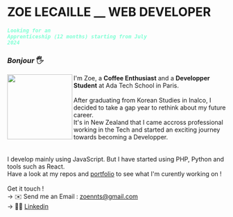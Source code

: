 # ZOE LECAILLE __ WEB DEVELOPER
<code style="color : aquamarine"><strong><em>Looking for an Apprenticeship (12 months) starting from July 2024</em></strong></code><br>

### <em>Bonjour</em> 🖐️
<img align="left" width="150" height="150" src="https://github.com/zoeleca/zoeleca/assets/146814463/e30df359-7f40-416f-9be5-8a9f9f2521e7">
I'm Zoe, a <strong>Coffee Enthusiast</strong> and a <strong>Developper Student</strong> at Ada Tech School in Paris.<br>
<br>
After graduating from Korean Studies in Inalco, I decided to take a gap year to rethink about my future career. <br>
It's in New Zealand that I came accross professional working in the Tech and started an exciting journey towards becoming a Developper. <br>
<br>
<br>
I develop mainly using JavaScript. But I have started using PHP, Python and tools such as React. 
<br>
Have a look at my repos and <a href='https://zoeleca.github.io/' target="_blank" rel="noopener noreferrer">portfolio</a> to see what I'm curently working on !
<br>
<br>
Get it touch !
<br>
→ ✉️ Send me an Email : <a href="mailto:zoennts@gmail.com" target="_blank" rel="noopener noreferrer">zoennts@gmail.com</a>
<br>
→ 👩‍💻 <a href="https://www.linkedin.com/in/zoe-lecaille/" target="_blank" rel="noopener noreferrer">Linkedin</a>

